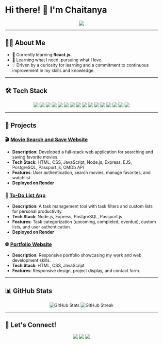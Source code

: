 # Hi there! 👋 I'm Chaitanya

<div align="center">
  <img src="https://img.shields.io/badge/Full%20Stack%20Developer-%2312c2e9.svg?style=for-the-badge&logo=developer&logoColor=white" />
</div>

---

## 👨‍💻 About Me
- 🔭 Currently learning **React.js**.
- 🌱 Learning what I need, pursuing what I love.
- 💡 Driven by a curiosity for learning and a commitment to continuous improvement in my skills and knowledge.

---

## 🛠️ Tech Stack

<div align="center">
  <img src="https://img.shields.io/badge/HTML5-%23E34F26.svg?style=for-the-badge&logo=html5&logoColor=white" />
  <img src="https://img.shields.io/badge/CSS3-%231572B6.svg?style=for-the-badge&logo=css3&logoColor=white" />
  <img src="https://img.shields.io/badge/JavaScript-%23F7DF1E.svg?style=for-the-badge&logo=javascript&logoColor=black" />
  <img src="https://img.shields.io/badge/Node.js-%23339933.svg?style=for-the-badge&logo=node.js&logoColor=white" />
  <img src="https://img.shields.io/badge/Express.js-%23000000.svg?style=for-the-badge&logo=express&logoColor=white" />
  <img src="https://img.shields.io/badge/PostgreSQL-%23336791.svg?style=for-the-badge&logo=postgresql&logoColor=white" />
  <img src="https://img.shields.io/badge/Bootstrap-%23563D7C.svg?style=for-the-badge&logo=bootstrap&logoColor=white" />
  <img src="https://img.shields.io/badge/EJS-%23000000.svg?style=for-the-badge&logo=ejs&logoColor=white" />
  <img src="https://img.shields.io/badge/RESTful%20APIs-%2300D084.svg?style=for-the-badge&logo=api&logoColor=white" />
  <img src="https://img.shields.io/badge/jQuery-%230769AD.svg?style=for-the-badge&logo=jquery&logoColor=white" />
  <img src="https://img.shields.io/badge/Canva-%2300C4CC.svg?style=for-the-badge&logo=canva&logoColor=white" />
  <img src="https://img.shields.io/badge/C-%23A8B9CC.svg?style=for-the-badge&logo=c&logoColor=white" />
  <img src="https://img.shields.io/badge/C++-%2300599C.svg?style=for-the-badge&logo=c%2B%2B&logoColor=white" />
  <img src="https://img.shields.io/badge/Git-%23F05033.svg?style=for-the-badge&logo=git&logoColor=white" />
  <img src="https://img.shields.io/badge/Postman-%23FF6C37.svg?style=for-the-badge&logo=postman&logoColor=white" />
  <img src="https://img.shields.io/badge/Passport.js-%234E9E31.svg?style=for-the-badge&logo=passport&logoColor=white" />
</div>

---

## 📂 Projects

### 🎬 [Movie Search and Save Website](#)
- **Description**: Developed a full-stack web application for searching and saving favorite movies.
- **Tech Stack**: HTML, CSS, JavaScript, Node.js, Express, EJS, PostgreSQL, Passport.js, OMDb API
- **Features**: User authentication, search movies, manage favorites, and watchlist.
- **Deployed on Render**

### 📝 [To-Do List App](#)
- **Description**: A task management tool with task filters and custom lists for personal productivity.
- **Tech Stack**: Node.js, Express, PostgreSQL, Passport.js
- **Features**: Task categorization (upcoming, completed, overdue), custom lists, and user authentication.
- **Deployed on Render**

### 🌐 [Portfolio Website](#)
- **Description**: Responsive portfolio showcasing my work and web development skills.
- **Tech Stack**: HTML, CSS, JavaScript
- **Features**: Responsive design, project display, and contact form.

---

## 📊 GitHub Stats

<div align="center">
  <img src="https://github-readme-stats.vercel.app/api?username=chaitanya170505&show_icons=true&theme=radical" alt="GitHub Stats" />
  <img src="https://github-readme-streak-stats.herokuapp.com/?user=chaitanya170505&theme=radical" alt="GitHub Streak" />
</div>

---

## 🔗 Let's Connect!

<div align="center">
  <a href="https://linkedin.com/in/chaitanya170505"><img src="https://img.shields.io/badge/LinkedIn-%230077B5.svg?style=for-the-badge&logo=linkedin&logoColor=white" /></a>
  <a href="https://twitter.com/ChaitanyaM1718"><img src="https://img.shields.io/badge/Twitter-%231DA1F2.svg?style=for-the-badge&logo=twitter&logoColor=white" /></a>
  <a href="mailto:mogallachaitanya@gmail.com"><img src="https://img.shields.io/badge/Email-%23D14836.svg?style=for-the-badge&logo=gmail&logoColor=white" /></a>
</div>
